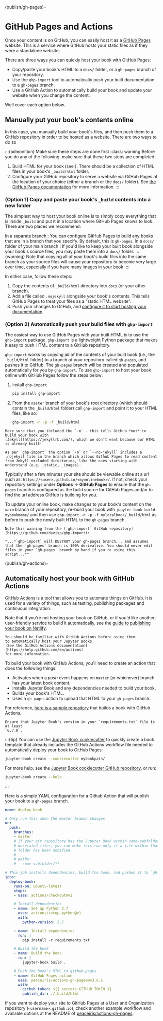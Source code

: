(publish/gh-pages)=
# GitHub Pages and Actions

Once your content is on GitHub, you can easily host it as a [GitHub Pages](https://docs.github.com/en/github/working-with-github-pages) website. This is a service where GitHub hosts your static files as if they were a standalone website.

There are three ways you can quickly host your book with GitHub Pages:

* Copy/paste your book's HTML to a `docs/` folder, or a `gh-pages` branch of your repository.
* Use the `ghp-import` tool to automatically push your built documentation to a `gh-pages` branch.
* Use a GitHub Action to automatically build your book and update your website when you change the content.

Well cover each option below.

## Manually put your book's contents online

In this case, you manually build your book's files, and then push them to a GitHub repository in order to be hosted as a website.
There are two ways to do so

:::{admonition} Make sure these steps are done first
:class: warning
Before you do any of the following, make sure that these two steps are completed:

1. Build HTML for your book (see [](../start/build.md)).
   There should be a collection of HTML files in your book's `_build/html` folder.
2. Configure your GitHub repository to serve a website via GitHub Pages at the location of your choice (either a branch or the `docs/` folder).
   See [the GitHub Pages documentation](https://docs.github.com/en/github/working-with-github-pages) for more information.
:::

### (Option 1) Copy and paste your book's `_build` contents into a new folder

The simplest way to host your book online is to simply copy everything that is inside `_build` and put it in a location where GitHub Pages knows to look.
There are two places we recommend:

In a separate branch
: You can configure GitHub Pages to build any books that are in a branch that you specify.
  By default, this is `gh-pages`.
In a `docs/` folder of your main branch
: If you'd like to keep your built book alongside your book's source files, you may paste them into a `docs/` folder.
  :::{warning}
  Note that copying all of your book's build files into the same branch as your source files will cause your repository to become very large over time, especially if you have many images in your book.
  :::

In either case, follow these steps:

1. Copy the contents of `_build/html` directory into `docs` (or your other branch).
2. Add a file called `.nojekyll` alongside your book's contents.
   This tells GitHub Pages to treat your files as a "static HTML website".
3. Push your changes to GitHub, and [configure it to start hosting your documentation](https://docs.github.com/en/github/working-with-github-pages).

### (Option 2) Automatically push your build files with `ghp-import`

The easiest way to use GitHub Pages with your built HTML is to use the [`ghp-import`](https://github.com/davisp/ghp-import) package. `ghp-import` is a lightweight Python package that makes it easy to push HTML content to a GitHub repository.

`ghp-import` works by copying *all* of the contents of your built book (i.e., the `_build/html` folder) to a branch of your repository called `gh-pages`, and pushes it to GitHub.
The `gh-pages` branch will be created and populated automatically for you by `ghp-import`.
To use `ghp-import` to host your book online with GitHub Pages follow the steps below:

1. Install `ghp-import`

   ```bash
   pip install ghp-import
   ```

2. From the `master` branch of your book's root directory (which should contain the `_build/html` folder) call `ghp-import` and point it to your HTML files, like so:

   ```bash
   ghp-import -n -p -f _build/html
   ```

```{warning}
Make sure that you included the `-n` - this tells GitHub *not* to build your book with
[Jekyll](https://jekyllrb.com/), which we don't want because our HTML is already built!

As per `ghp-import` the option `-n` or `--no-jekyll` includes a .nojekyll file in the branch which allows Github Pages to read content from Jekyll excluded directories, like the ones starting with understand (e.g. _static, _images).
```

Typically after a few minutes your site should be viewable online at a url such as: `https://<user>.github.io/<myonlinebook>/`. If not, check your repository settings under **Options** -> **GitHub Pages** to ensure that the `gh-pages` branch is configured as the build source for GitHub Pages and/or to find the url address GitHub is building for you.

To update your online book, make changes to your book's content on the `main` branch of your repository, re-build your book with `jupyter-book build mybookname/` and then use `ghp-import -n -p -f mylocalbook/_build/html` as before to push the newly built HTML to the `gh-pages` branch.

```{warning}
Note this warning from the [`ghp-import` GitHub repository](https://github.com/davisp/ghp-import):

"...*`ghp-import` will DESTROY your gh-pages branch... and assumes that the `gh-pages` branch is 100% derivative. You should never edit files in your `gh-pages` branch by hand if you're using this script...*"
```

(publish/gh-actions)=
## Automatically host your book with GitHub Actions

[GitHub Actions](https://docs.github.com/en/actions) is a tool that allows you to automate things on GitHub.
It is used for a variety of things, such as testing, publishing packages and continuous integration.

Note that if you're not hosting your book on GitHub,
or if you'd like another, user-friendly service to build it automatically,
see the [guide to publishing your book on Netlify](./netlify.md).

```{note}
You should be familiar with GitHub Actions before using them
to automatically host your Jupyter Books.
[See the GitHub Actions documentation](https://help.github.com/en/actions)
for more information.
```

To build your book with GitHub Actions, you'll need to create
an action that does the following things:

* Activates when a *push* event happens on `master` (or whichever)
  branch has your latest book content.
* Installs Jupyter Book and any dependencies needed to build
  your book.
* Builds your book's HTML.
* Uses a `gh-pages` action to upload that HTML to your `gh-pages` branch.

For reference, [here is a sample repository](https://github.com/executablebooks/github-action-demo)
that builds a book with GitHub Actions.

```{note}
Ensure that Jupyter Book's version in your `requirements.txt` file is at least
`0.7.0`.
```

:::{tip}
You can use the [Jupyter Book cookiecutter](https://github.com/executablebooks/cookiecutter-jupyter-book) to quickly create a book template that already includes the GitHub Actions workflow file needed to automatically deploy your book to GitHub Pages:

```bash
jupyter-book create --cookiecutter mybookpath/
```

For more help, see the [Jupyter Book cookiecutter GitHub repository](https://github.com/executablebooks/cookiecutter-jupyter-book), or run:

```bash
jupyter-book create --help
```
:::

Here is a simple YAML configuration
for a Github Action that will publish your book to a `gh-pages` branch.

```yaml
name: deploy-book

# Only run this when the master branch changes
on:
  push:
    branches:
    - master
    # If your git repository has the Jupyter Book within some-subfolder next to
    # unrelated files, you can make this run only if a file within that specific
    # folder has been modified.
    #
    # paths:
    # - some-subfolder/**

# This job installs dependencies, build the book, and pushes it to `gh-pages`
jobs:
  deploy-book:
    runs-on: ubuntu-latest
    steps:
    - uses: actions/checkout@v2

    # Install dependencies
    - name: Set up Python 3.7
      uses: actions/setup-python@v1
      with:
        python-version: 3.7

    - name: Install dependencies
      run: |
        pip install -r requirements.txt

    # Build the book
    - name: Build the book
      run: |
        jupyter-book build .

    # Push the book's HTML to github-pages
    - name: GitHub Pages action
      uses: peaceiris/actions-gh-pages@v3.6.1
      with:
        github_token: ${{ secrets.GITHUB_TOKEN }}
        publish_dir: ./_build/html
```

If you want to deploy your site to GitHub Pages at a User and Organization repository (`<username>.github.io`), check another example workflow and available options at the README of [peaceiris/actions-gh-pages](https://github.com/peaceiris/actions-gh-pages).
